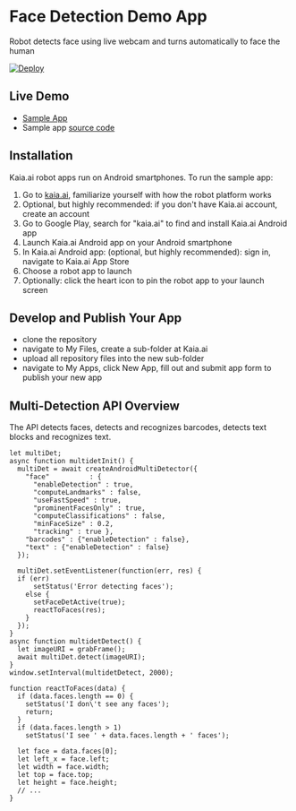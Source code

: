# Face Detection Demo App
Robot detects face using live webcam and turns automatically to face the human

[![Deploy](https://kaia.ai/assets/images/deploy.png)](https://kaia.ai/deploy)

## Live Demo
- [Sample App](https://kaia.ai/view-app/5b8b8336c38e3b3579ca986f)
- Sample app [source code](https://github.com/kaiaai/tree/master/face-detection)

## Installation
Kaia.ai robot apps run on Android smartphones. To run the sample app:
1. Go to [kaia.ai](https://kaia.ai/), familiarize yourself with how the robot platform works
2. Optional, but highly recommended: if you don't have Kaia.ai account, create an account
3. Go to Google Play, search for "kaia.ai" to find and install Kaia.ai Android app
4. Launch Kaia.ai Android app on your Android smartphone
5. In Kaia.ai Android app: (optional, but highly recommended): sign in, navigate to Kaia.ai App Store
6. Choose a robot app to launch
7. Optionally: click the heart icon to pin the robot app to your launch screen 

## Develop and Publish Your App
- clone the repository
- navigate to My Files, create a sub-folder at Kaia.ai
- upload all repository files into the new sub-folder
- navigate to My Apps, click New App, fill out and submit app form to publish your new app

## Multi-Detection API Overview
The API detects faces, detects and recognizes barcodes, detects text blocks and recognizes text.
````
let multiDet;
async function multidetInit() {
  multiDet = await createAndroidMultiDetector({
    "face"          : {
      "enableDetection" : true,
      "computeLandmarks" : false,
      "useFastSpeed" : true,
      "prominentFacesOnly" : true,
      "computeClassifications" : false,
      "minFaceSize" : 0.2,
      "tracking" : true },
    "barcodes" : {"enableDetection" : false},
    "text" : {"enableDetection" : false}
  });

  multiDet.setEventListener(function(err, res) {
  if (err)
      setStatus('Error detecting faces');
    else {
      setFaceDetActive(true);
      reactToFaces(res);
    }
  });
}
async function multidetDetect() {
  let imageURI = grabFrame();
  await multiDet.detect(imageURI);
}
window.setInterval(multidetDetect, 2000);

function reactToFaces(data) {
  if (data.faces.length == 0) {
    setStatus('I don\'t see any faces');
    return;
  }
  if (data.faces.length > 1)
    setStatus('I see ' + data.faces.length + ' faces');
    
  let face = data.faces[0];
  let left_x = face.left;
  let width = face.width;
  let top = face.top;
  let height = face.height;
  // ...
}
````
